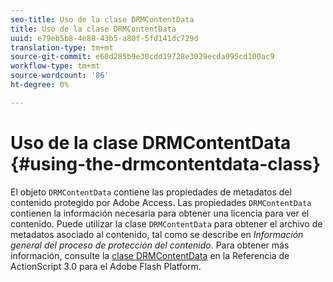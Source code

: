 ```yaml
---
seo-title: Uso de la clase DRMContentData
title: Uso de la clase DRMContentData
uuid: e79eb5b8-4e88-43b5-a80f-5fd141dc729d
translation-type: tm+mt
source-git-commit: e60d285b9e30cdd19728e3029ecda995cd100ac9
workflow-type: tm+mt
source-wordcount: '86'
ht-degree: 0%

---
```



# Uso de la clase DRMContentData {#using-the-drmcontentdata-class}

El objeto `DRMContentData` contiene las propiedades de metadatos del contenido protegido por Adobe Access. Las propiedades `DRMContentData` contienen la información necesaria para obtener una licencia para ver el contenido. Puede utilizar la clase `DRMContentData` para obtener el archivo de metadatos asociado al contenido, tal como se describe en *Información general del proceso de protección del contenido*. Para obtener más información, consulte la [clase DRMContentData](https://help.adobe.com/en_US/FlashPlatform/reference/actionscript/3/flash/net/drm/DRMContentData.html) en la Referencia de ActionScript 3.0 para el Adobe Flash Platform.